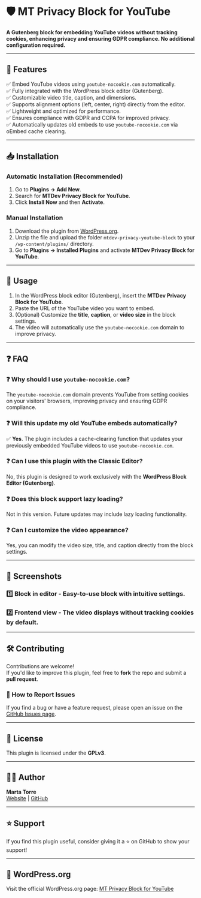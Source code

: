 # 🛡️ MT Privacy Block for YouTube

**A Gutenberg block for embedding YouTube videos without tracking cookies, enhancing privacy and ensuring GDPR compliance. No additional configuration required.**

---

## 🚀 Features
✅ Embed YouTube videos using `youtube-nocookie.com` automatically.  
✅ Fully integrated with the WordPress block editor (Gutenberg).  
✅ Customizable video title, caption, and dimensions.  
✅ Supports alignment options (left, center, right) directly from the editor.  
✅ Lightweight and optimized for performance.  
✅ Ensures compliance with GDPR and CCPA for improved privacy.  
✅ Automatically updates old embeds to use `youtube-nocookie.com` via oEmbed cache clearing.

---

## 📥 Installation
### Automatic Installation (Recommended)
1. Go to **Plugins → Add New**.
2. Search for **MTDev Privacy Block for YouTube**.
3. Click **Install Now** and then **Activate**.

### Manual Installation
1. Download the plugin from [WordPress.org](https://wordpress.org/plugins/).
2. Unzip the file and upload the folder `mtdev-privacy-youtube-block` to your `/wp-content/plugins/` directory.
3. Go to **Plugins → Installed Plugins** and activate **MTDev Privacy Block for YouTube**.

---

## 🎯 Usage
1. In the WordPress block editor (Gutenberg), insert the **MTDev Privacy Block for YouTube**.  
2. Paste the URL of the YouTube video you want to embed.  
3. (Optional) Customize the **title**, **caption**, or **video size** in the block settings.  
4. The video will automatically use the `youtube-nocookie.com` domain to improve privacy.

---

## ❓ FAQ
### ❓ Why should I use `youtube-nocookie.com`?
The `youtube-nocookie.com` domain prevents YouTube from setting cookies on your visitors' browsers, improving privacy and ensuring GDPR compliance.

### ❓ Will this update my old YouTube embeds automatically?
✅ **Yes**. The plugin includes a cache-clearing function that updates your previously embedded YouTube videos to use `youtube-nocookie.com`.

### ❓ Can I use this plugin with the Classic Editor?
No, this plugin is designed to work exclusively with the **WordPress Block Editor (Gutenberg)**.

### ❓ Does this block support lazy loading?
Not in this version. Future updates may include lazy loading functionality.

### ❓ Can I customize the video appearance?
Yes, you can modify the video size, title, and caption directly from the block settings.

---

## 📸 Screenshots
### 1️⃣ **Block in editor** - Easy-to-use block with intuitive settings.
### 2️⃣ **Frontend view** - The video displays without tracking cookies by default.

---

## 🛠️ Contributing
Contributions are welcome!  
If you'd like to improve this plugin, feel free to **fork** the repo and submit a **pull request**.

### 📣 How to Report Issues
If you find a bug or have a feature request, please open an issue on the [GitHub Issues page](https://github.com/martatorredev/mtdev-privacy-youtube-block/issues).

---

## 📝 License
This plugin is licensed under the **GPLv3**.

---

## 👩‍💻 Author
**Marta Torre**  
[Website](https://martatorre.dev) | [GitHub](https://github.com/martatorredev)

---

## ⭐ Support
If you find this plugin useful, consider giving it a ⭐ on GitHub to show your support!

---

## 🔗 WordPress.org
Visit the official WordPress.org page: [MT Privacy Block for YouTube](https://wordpress.org/plugins/mtdev-privacy-youtube-block/)

